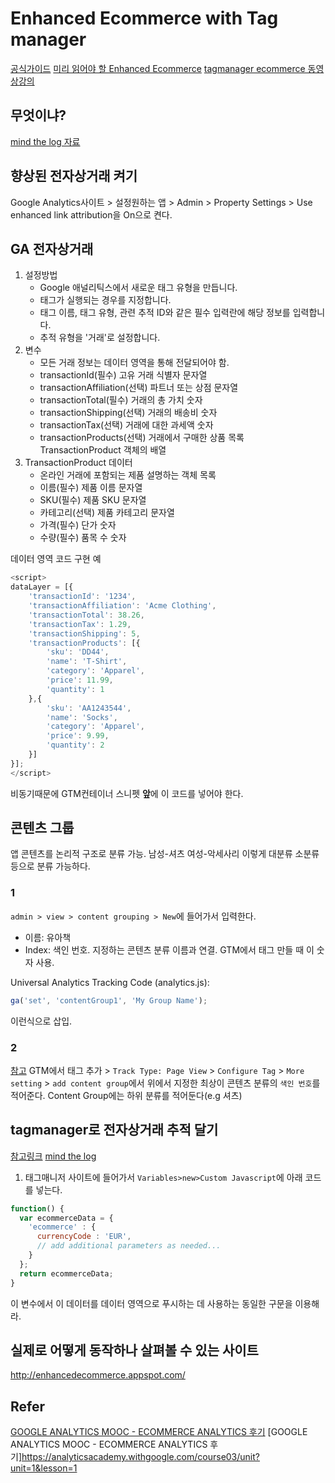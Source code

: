 # Enhanced Ecommerce with Tag manager
[공식가이드](https://developers.google.com/tag-manager/enhanced-ecommerce)
[미리 읽어야 할 Enhanced Ecommerce](https://developers.google.com/analytics/devguides/collection/analyticsjs/enhanced-ecommerce)
[tagmanager ecommerce 동영상강의](https://youtu.be/ZKjlIhFJMCU)

## 무엇이냐?
[mind the log 자료](http://mindthelog.com/2014/05/%EA%B5%AC%EA%B8%80-%EC%A0%84%EC%9E%90%EC%83%81%EA%B1%B0%EB%9E%98-%EB%A1%9C%EA%B7%B8%EB%B6%84%EC%84%9D-%EA%B3%BC%EC%A0%95-%EA%B0%9C%EB%85%90/)


## 향상된 전자상거래 켜기
Google Analytics사이트 > 설정원하는 앱 > Admin > Property Settings > Use enhanced link attribution을 On으로 켠다.

## GA 전자상거래
1. 설정방법
    - Google 애널리틱스에서 새로운 태그 유형을 만듭니다.
    - 태그가 실행되는 경우를 지정합니다.
    - 태그 이름, 태그 유형, 관련 추적 ID와 같은 필수 입력란에 해당 정보를 입력합니다.
    - 추적 유형을 '거래'로 설정합니다.
2. 변수
    - 모든 거래 정보는 데이터 영역을 통해 전달되어야 함.
    - transactionId(필수)   고유 거래 식별자   문자열
    - transactionAffiliation(선택)  파트너 또는 상점   문자열
    - transactionTotal(필수)    거래의 총 가치    숫자
    - transactionShipping(선택) 거래의 배송비 숫자
    - transactionTax(선택)  거래에 대한 과세액  숫자
    - transactionProducts(선택) 거래에서 구매한 상품 목록  TransactionProduct 객체의 배열
3. TransactionProduct 데이터
    - 온라인 거래에 포함되는 제품 설명하는 객체 목록
    - 이름(필수)  제품 이름 문자열
    - SKU(필수) 제품 SKU  문자열
    - 카테고리(선택)  제품 카테고리 문자열
    - 가격(필수)  단가  숫자
    - 수량(필수)  품목 수  숫자

데이터 영역 코드 구현 예
```javascript
<script>
dataLayer = [{
    'transactionId': '1234',
    'transactionAffiliation': 'Acme Clothing',
    'transactionTotal': 38.26,
    'transactionTax': 1.29,
    'transactionShipping': 5,
    'transactionProducts': [{
        'sku': 'DD44',
        'name': 'T-Shirt',
        'category': 'Apparel',
        'price': 11.99,
        'quantity': 1
    },{
        'sku': 'AA1243544',
        'name': 'Socks',
        'category': 'Apparel',
        'price': 9.99,
        'quantity': 2
    }]
}];
</script>
```
비동기때문에 GTM컨테이너 스니펫 **앞**에 이 코드를 넣어야 한다.

## 콘텐츠 그룹
앱 콘텐츠를 논리적 구조로 분류 가능.
남성-셔츠  여성-악세사리 이렇게 대분류 소분류 등으로 분류 가능하다.

### 1
`admin > view > content grouping > New`에 들어가서 입력한다.

- 이름: 유아책
- Index: 색인 번호. 지정하는 콘텐츠 분류 이름과 연결. GTM에서 태그 만들 때 이 숫자 사용.

Universal Analytics Tracking Code (analytics.js):
```javascript
ga('set', 'contentGroup1', 'My Group Name'); 
```
이런식으로 삽입.

### 2
[참고](https://support.google.com/tagmanager/answer/6107004?hl=ko&ref_topic=3002579)
GTM에서 태그 추가 > `Track Type: Page View` > `Configure Tag` > `More setting` > `add content group`에서 위에서 지정한 최상이 콘텐츠 분류의 `색인 번호`를 적어준다.
Content Group에는 하위 분류를 적어둔다(e.g 셔츠)

## tagmanager로 전자상거래 추적 달기
[참고링크](https://support.google.com/tagmanager/answer/6107169)
[mind the log](http://mindthelog.com/2014/06/ecommerce-%EC%A0%84%EC%9E%90%EC%83%81%EA%B1%B0%EB%9E%98-%EC%BD%94%EB%93%9C-%EC%84%A4%EC%A0%95/)
1. 태그매니저 사이트에 들어가서 `Variables>new>Custom Javascript`에 아래 코드를 넣는다.
```javascript
function() {
  var ecommerceData = {
    'ecommerce' : {
      currencyCode : 'EUR',
      // add additional parameters as needed...
    }
  };
  return ecommerceData;
}
```
이 변수에서 이 데이터를 데이터 영역으로 푸시하는 데 사용하는 동일한 구문을 이용해라.

## 실제로 어떻게 동작하나 살펴볼 수 있는 사이트
http://enhancedecommerce.appspot.com/

## Refer
[GOOGLE ANALYTICS MOOC - ECOMMERCE ANALYTICS 후기](http://datum.io/google-analytics-mooc-ecommerce-analytics-%ED%9B%84%EA%B8%B0/)
[GOOGLE ANALYTICS MOOC - ECOMMERCE ANALYTICS 후기]https://analyticsacademy.withgoogle.com/course03/unit?unit=1&lesson=1
